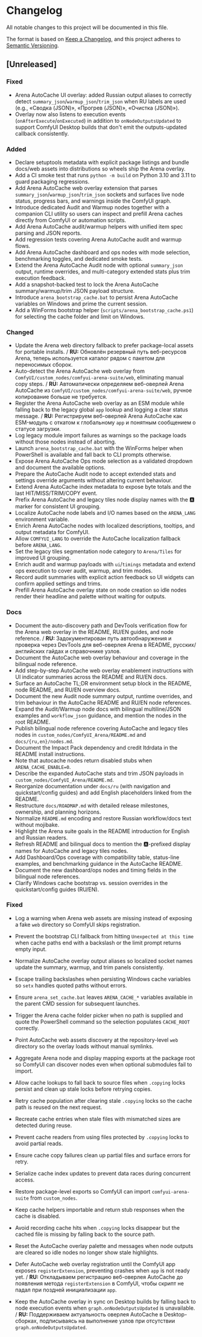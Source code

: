 # Changelog

All notable changes to this project will be documented in this file.

The format is based on [Keep a Changelog](https://keepachangelog.com/en/1.0.0/),
and this project adheres to [Semantic Versioning](https://semver.org/spec/v2.0.0.html).

## [Unreleased]
### Fixed
- Arena AutoCache UI overlay: added Russian output aliases to correctly detect `summary_json`/`warmup_json`/`trim_json` when RU labels are used (e.g., «Сводка (JSON)», «Прогрев (JSON)», «Очистка (JSON)»).
- Overlay now also listens to execution events (`onAfterExecute`/`onExecuted`) in addition to `onNodeOutputsUpdated` to support ComfyUI Desktop builds that don't emit the outputs-updated callback consistently.

### Added
- Declare setuptools metadata with explicit package listings and bundle docs/web assets into distributions so wheels ship the Arena overlay.
- Add a CI smoke test that runs `python -m build` on Python 3.10 and 3.11 to guard packaging regressions.
- Add Arena AutoCache web overlay extension that parses `summary_json`/`warmup_json`/`trim_json` sockets and surfaces live node status, progress bars, and warnings inside the ComfyUI graph.
- Introduce dedicated Audit and Warmup nodes together with a companion CLI utility so users can inspect and prefill Arena caches directly from ComfyUI or automation scripts.
- Add Arena AutoCache audit/warmup helpers with unified item spec parsing and JSON reports.
- Add regression tests covering Arena AutoCache audit and warmup flows.
- Add Arena AutoCache dashboard and ops nodes with mode selection, benchmarking toggles, and dedicated smoke tests.
- Extend the Arena AutoCache Audit node with optional `summary_json` output, runtime overrides, and multi-category extended stats plus trim execution feedback.
- Add a snapshot-backed test to lock the Arena AutoCache summary/warmup/trim JSON payload structure.
- Introduce `arena_bootstrap_cache.bat` to persist Arena AutoCache variables on Windows and prime the current session.
- Add a WinForms bootstrap helper (`scripts/arena_bootstrap_cache.ps1`) for selecting the cache folder and limit on Windows.
### Changed
- Update the Arena web directory fallback to prefer package-local assets for portable installs. / **RU:** Обновлён резервный путь веб-ресурсов Arena, теперь используется каталог рядом с пакетом для переносимых сборок.
- Auto-detect the Arena AutoCache web overlay from `ComfyUI/custom_nodes/comfyui-arena-suite/web`, eliminating manual copy steps. / **RU:** Автоматически определяем веб-оверлей Arena AutoCache из `ComfyUI/custom_nodes/comfyui-arena-suite/web`, ручное копирование больше не требуется.
- Register the Arena AutoCache web overlay as an ESM module while falling back to the legacy global `app` lookup and logging a clear status message. / **RU:** Регистрируем веб-оверлей Arena AutoCache как ESM-модуль с откатом к глобальному `app` и понятным сообщением о статусе загрузки.
- Log legacy module import failures as warnings so the package loads without those nodes instead of aborting.
- Launch `arena_bootstrap_cache.bat` with the WinForms helper when PowerShell is available and fall back to CLI prompts otherwise.
- Expose Arena AutoCache Ops mode selection as a validated dropdown and document the available options.
- Prepare the AutoCache Audit node to accept extended stats and settings override arguments without altering current behaviour.
- Extend Arena AutoCache index metadata to expose byte totals and the last HIT/MISS/TRIM/COPY event.
- Prefix Arena AutoCache and legacy tiles node display names with the 🅰️ marker for consistent UI grouping.
- Localize AutoCache node labels and I/O names based on the `ARENA_LANG` environment variable.
- Enrich Arena AutoCache nodes with localized descriptions, tooltips, and output metadata for ComfyUI.
- Allow `COMFYUI_LANG` to override the AutoCache localization fallback before `ARENA_LANG`.
- Set the legacy tiles segmentation node category to `Arena/Tiles` for improved UI grouping.
- Enrich audit and warmup payloads with `ui`/`timings` metadata and extend ops execution to cover audit, warmup, and trim modes.
- Record audit summaries with explicit action feedback so UI widgets can confirm applied settings and trims.
- Prefill Arena AutoCache overlay state on node creation so idle nodes render their headline and palette without waiting for outputs.
### Docs
- Document the auto-discovery path and DevTools verification flow for the Arena web overlay in the README, RU/EN guides, and node reference. / **RU:** Задокументирован путь автообнаружения и проверка через DevTools для веб-оверлея Arena в README, русских/английских гайдах и справочнике узлов.
- Document the AutoCache web overlay behaviour and coverage in the bilingual node reference.
- Add step-by-step AutoCache web overlay enablement instructions with UI indicator summaries across the README and RU/EN docs.
- Surface an AutoCache TL;DR environment setup block in the README, node README, and RU/EN overview docs.
- Document the new Audit node summary output, runtime overrides, and trim behaviour in the AutoCache README and RU/EN node references.
- Expand the Audit/Warmup node docs with bilingual multiline/JSON examples and `workflow_json` guidance, and mention the nodes in the root README.
- Publish bilingual node reference covering AutoCache and legacy tiles nodes in `custom_nodes/ComfyUI_Arena/README.md` and `docs/{ru,en}/nodes.md`.
- Document the Impact Pack dependency and credit ltdrdata in the README install instructions.
- Note that autocache nodes return disabled stubs when `ARENA_CACHE_ENABLE=0`.
- Describe the expanded AutoCache stats and trim JSON payloads in `custom_nodes/ComfyUI_Arena/README.md`.
- Reorganize documentation under `docs/ru` (with navigation and quickstart/config guides) and add English placeholders linked from the README.
- Restructure `docs/ROADMAP.md` with detailed release milestones, ownership, and planning horizons.
- Normalize `README.md` encoding and restore Russian workflow/docs text without mojibake.
- Highlight the Arena suite goals in the README introduction for English and Russian readers.
- Refresh README and bilingual docs to mention the 🅰️-prefixed display names for AutoCache and legacy tiles nodes.
- Add Dashboard/Ops coverage with compatibility table, status-line examples, and benchmarking guidance in the AutoCache README.
- Document the new dashboard/ops nodes and timing fields in the bilingual node references.
- Clarify Windows cache bootstrap vs. session overrides in the quickstart/config guides (RU/EN).
### Fixed
- Log a warning when Arena web assets are missing instead of exposing a fake `web` directory so ComfyUI skips registration.
- Prevent the bootstrap CLI fallback from hitting `Unexpected at this time` when cache paths end with a backslash or the limit prompt returns empty input.

- Normalize AutoCache overlay output aliases so localized socket names update the summary, warmup, and trim panels consistently.
- Escape trailing backslashes when persisting Windows cache variables so `setx` handles quoted paths without errors.
- Ensure `arena_set_cache.bat` leaves `ARENA_CACHE_*` variables available in the parent CMD session for subsequent launches.
- Trigger the Arena cache folder picker when no path is supplied and quote the PowerShell command so the selection populates `CACHE_ROOT` correctly.
- Point AutoCache web assets discovery at the repository-level `web` directory so the overlay loads without manual symlinks.
- Aggregate Arena node and display mapping exports at the package root so ComfyUI can discover nodes even when optional submodules fail to import.
- Allow cache lookups to fall back to source files when `.copying` locks persist and clean up stale locks before retrying copies.
- Retry cache population after clearing stale `.copying` locks so the cache path is reused on the next request.
- Recreate cache entries when stale files with mismatched sizes are detected during reuse.
- Prevent cache readers from using files protected by `.copying` locks to avoid partial reads.
- Ensure cache copy failures clean up partial files and surface errors for retry.
- Serialize cache index updates to prevent data races during concurrent access.
- Restore package-level exports so ComfyUI can import `comfyui-arena-suite` from `custom_nodes`.
- Keep cache helpers importable and return stub responses when the cache is disabled.
- Avoid recording cache hits when `.copying` locks disappear but the cached file is missing by falling back to the source path.
- Reset the AutoCache overlay palette and messages when node outputs are cleared so idle nodes no longer show stale highlights.
- Defer AutoCache web overlay registration until the ComfyUI app exposes `registerExtension`, preventing crashes when `app` is not ready yet. / **RU:** Откладываем регистрацию веб-оверлея AutoCache до появления метода `registerExtension` в ComfyUI, чтобы скрипт не падал при поздней инициализации `app`.
- Keep the AutoCache overlay in sync on Desktop builds by falling back to node execution events when `graph.onNodeOutputsUpdated` is unavailable. / **RU:** Поддерживаем актуальность оверлея AutoCache в Desktop-сборках, подписываясь на выполнение узлов при отсутствии `graph.onNodeOutputsUpdated`.
